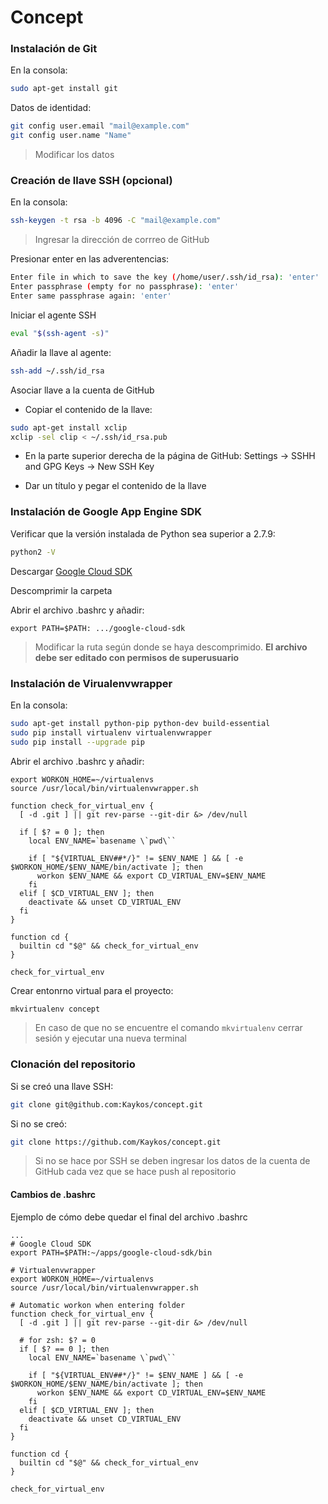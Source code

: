 # Concept

### Instalación de Git
En la consola:
```sh
sudo apt-get install git
```

Datos de identidad:
```sh
git config user.email "mail@example.com"
git config user.name "Name"
```
> Modificar los datos

### Creación de llave SSH (opcional)
En la consola:
```sh
ssh-keygen -t rsa -b 4096 -C "mail@example.com"
```
> Ingresar la dirección de corrreo de GitHub

Presionar enter en las adverentencias:
```sh
Enter file in which to save the key (/home/user/.ssh/id_rsa): 'enter'
Enter passphrase (empty for no passphrase): 'enter'
Enter same passphrase again: 'enter'
```

Iniciar el agente SSH
```sh
eval "$(ssh-agent -s)"
```

Añadir la llave al agente:
```sh
ssh-add ~/.ssh/id_rsa
```

Asociar llave a la cuenta de GitHub
* Copiar el contenido de la llave:
```sh
sudo apt-get install xclip
xclip -sel clip < ~/.ssh/id_rsa.pub
```

* En la parte superior derecha de la página de GitHub: Settings -> SSHH and GPG Keys -> New SSH Key

* Dar un título y pegar el contenido de la llave
    
### Instalación de Google App Engine SDK  
Verificar que la versión instalada de Python sea superior a 2.7.9:
```sh
python2 -V
```

Descargar [Google Cloud SDK]

Descomprimir la carpeta

Abrir el archivo .bashrc y añadir:
```
export PATH=$PATH: .../google-cloud-sdk
```
> Modificar la ruta según donde se haya descomprimido.
__El archivo debe ser editado con permisos de superusuario__

### Instalación de Virualenvwrapper
En la consola:
```sh
sudo apt-get install python-pip python-dev build-essential
sudo pip install virtualenv virtualenvwrapper
sudo pip install --upgrade pip
```

Abrir el archivo .bashrc y añadir:
```
export WORKON_HOME=~/virtualenvs
source /usr/local/bin/virtualenvwrapper.sh

function check_for_virtual_env {
  [ -d .git ] || git rev-parse --git-dir &> /dev/null

  if [ $? = 0 ]; then
    local ENV_NAME=`basename \`pwd\``

    if [ "${VIRTUAL_ENV##*/}" != $ENV_NAME ] && [ -e $WORKON_HOME/$ENV_NAME/bin/activate ]; then
      workon $ENV_NAME && export CD_VIRTUAL_ENV=$ENV_NAME
    fi
  elif [ $CD_VIRTUAL_ENV ]; then
    deactivate && unset CD_VIRTUAL_ENV
  fi
}

function cd {
  builtin cd "$@" && check_for_virtual_env
}

check_for_virtual_env
```

Crear entonrno virtual para el proyecto:
```sh
mkvirtualenv concept
```
> En caso de que no se encuentre el comando `mkvirtualenv` cerrar sesión y ejecutar una nueva terminal

### Clonación del repositorio
Si se creó una llave SSH:
```sh
git clone git@github.com:Kaykos/concept.git
```

Si no se creó:
```sh
git clone https://github.com/Kaykos/concept.git
```
> Si no se hace por SSH se deben ingresar los datos de la cuenta de GitHub cada vez que se hace push al repositorio
    

#### Cambios de .bashrc
Ejemplo de cómo debe quedar el final del archivo .bashrc
```
...
# Google Cloud SDK
export PATH=$PATH:~/apps/google-cloud-sdk/bin

# Virtualenvwrapper
export WORKON_HOME=~/virtualenvs
source /usr/local/bin/virtualenvwrapper.sh

# Automatic workon when entering folder
function check_for_virtual_env {
  [ -d .git ] || git rev-parse --git-dir &> /dev/null

  # for zsh: $? = 0 
  if [ $? == 0 ]; then
    local ENV_NAME=`basename \`pwd\``

    if [ "${VIRTUAL_ENV##*/}" != $ENV_NAME ] && [ -e $WORKON_HOME/$ENV_NAME/bin/activate ]; then
      workon $ENV_NAME && export CD_VIRTUAL_ENV=$ENV_NAME
    fi
  elif [ $CD_VIRTUAL_ENV ]; then
    deactivate && unset CD_VIRTUAL_ENV
  fi
}

function cd {
  builtin cd "$@" && check_for_virtual_env
}

check_for_virtual_env
```
    
[Google Cloud SDK]: <https://cloud.google.com/sdk/docs/>
